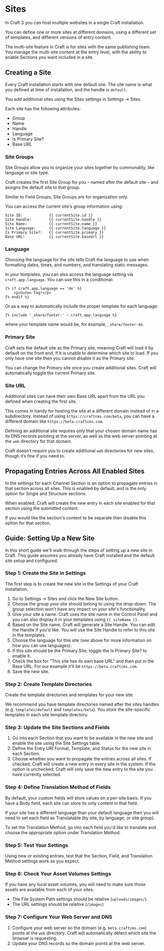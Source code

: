 Sites
======================

In Craft 3 you can host multiple websites in a single Craft installation.

You can define one or more sites at different domains, using a different set of templates, and different versions of entry content. 

The multi-site feature in Craft is for sites with the same publishing team. You manage the multi-site content at the entry level, with the ability to enable Sections you want included in a site.

## Creating a Site

Every Craft installation starts with one default site. The site name is what you defined at time of installation, and the handle is `default`.

You add additional sites using the Sites settings in Settings → Sites.

Each site has the following attributes:

* Group
* Name
* Handle
* Language
* Is Primary Site?
* Base URL


### Site Groups

Site Groups allow you to organize your sites together by commonality, like language or site type.

Craft creates the first Site Group for you – named after the default site – and assigns the default site to that group.

Similar to Field Groups, Site Groups are for organization only.

You can access the current site's group information using: 

```twig
Site ID:            {{ currentSite.id }}
Site Handle:        {{ currentSite.handle }}
Site Name:          {{ currentSite.name }}
Site Language:      {{ currentSite.language }}
Is Primary Site?:   {{ currentSite.primary }}
Base URL:           {{ currentSite.baseUrl }}
```


### Language

Choosing the language for the site tells Craft the language to use when formatting dates, times, and numbers, and translating static messages.

In your templates, you can also access the language setting via `craft.app.language`. You can use this in a conditional:

```twig
{% if craft.app.language == 'de' %}
    <p>Guten Tag!</p>
{% endif %}
```

Or as a way to automatically include the proper template for each language:

```twig
{% include '_share/footer-' ~ craft.app.language %}
```

where your template name would be, for example, `_share/footer-de`. 


### Primary Site

Craft sets the default site as the Primary site, meaning Craft will load it by default on the front end, if it is unable to determine which site to load. If you only have one site then you cannot disable it as the Primary site. 

You can change the Primary site once you create additional sites. Craft will automatically toggle the current Primary site.

### Site URL

Additional sites can have their own Base URL apart from the URL you defined when creating the first site.

This comes in handy for hosting the site at a different domain instead of in a subdirectory. Instead of using `https://craftcms.com/beta`, you can have a different domain like `https://beta.craftcms.com`.

Defining an additional site requires only that your chosen domain name has its DNS records pointing at the server, as well as the web server pointing at the `web` directory for that domain.

Craft doesn’t require you to create additional `web` directories for new sites, though it’s fine if you need to.


## Propagating Entries Across All Enabled Sites

In the settings for each Channel Section is an option to propagate entries in that section across all sites. This is enabled by default, and is the only option for Single and Structure sections.

When enabled, Craft will create the new entry in each site enabled for that section using the submitted content.

If you would like the section's content to be separate then disable this option for that section.

## Guide: Setting Up a New Site

In this short guide we'll walk through the steps of setting up a new site in Craft. This guide assumes you already have Craft installed and the default site setup and configured.

### Step 1: Create the Site in Settings

The first step is to create the new site in the Settings of your Craft installation.

1. Go to Settings → Sites and click the New Site button.
2. Choose the group your site should belong to using the drop-down. The group selection won't have any impact on your site's functionality.
3. Give your site a name. Craft uses the site name in the Control Panel and you can also display it in your templates using `{{ siteName }}`.
4. Based on the Site name, Craft will generate a Site Handle. You can edit the Handle if you'd like. You will use the Site Handle to refer to this site in the templates.
5. Choose the language for this site (see above for more information on how you can use languages).
6. If this site should be the Primary Site, toggle the Is Primary Site? to enable it.
7. Check the box for "This site has its own base URL" and then put in the Base URL. For our example it'll be `https://beta.craftcms.com`.
8. Save the new site.

### Step 2: Create Template Directories

Create the template directories and templates for your new site. 

We recommend you have template directories named after the sites handles (e.g. `templates/default` and `templates/beta`). You store the site-specific templates in each site template directory.

### Step 3: Update the Site Sections and Fields

1. Go into each Section that you want to be available in the new site and enable the site using the Site Settings table.
2. Define the Entry URI Format, Template, and Status for the new site in each Section.
3. Choose whether you want to propagate the entries across all sites. If checked, Craft will create a new entry in every site in the system. If the option is unchecked, Craft will only save the new entry to the site you have currently selected.
 
### Step 4: Define Translation Method of Fields

By default, your custom fields will store values on a per-site basis. If you have a Body field, each site can store its only content in that field. 

If your site has a different language than your default language then you will need to set each field as Translatable (by site, by language, or site group).

To set the Translation Method, go into each field you'd like to translate and choose the appropriate option under Translation Method.

### Step 5: Test Your Settings

Using new or existing entries, test that the Section, Field, and Translation Method settings work as you expect.

### Step 6: Check Your Asset Volumes Settings

If you have any local asset volumes, you will need to make sure those assets are available from each of your sites.

* The File System Path settings should be relative (`uploads/images/`).
* The URL settings should be relative (`/images`)

### Step 7: Configure Your Web Server and DNS

1. Configure your web server so the domain (e.g. `beta.craftcms.com`) points at the `web` directory. Craft will automatically detect which site the browser is requesting.
2. Update your DNS records so the domain points at the web server.
